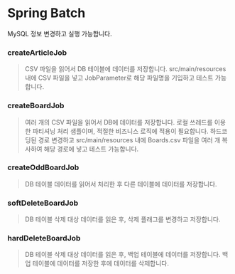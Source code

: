 Spring Batch
===========
MySQL 정보 변경하고 실행 가능합니다.

### createArticleJob
> CSV 파일을 읽어서 DB 테이블에 데이터를 저장합니다.
> src/main/resources 내에 CSV 파일을 넣고 JobParameter로 해당 파일명을 기입하고 테스트 가능합니다.

### createBoardJob
> 여러 개의 CSV 파일을 읽어서 DB에 데이터를 저장합니다.
> 로컬 쓰레드를 이용한 파티셔닝 처리 샘플이며, 적절한 비즈니스 로직에 적용이 필요합니다.
> 하드코딩된 경로 변경하고 src/main/resources 내에 Boards.csv 파일을 여러 개 복사하여 해당 경로에 넣고 테스트 가능합니다.

### createOddBoardJob
> DB 테이블 데이터를 읽어서 처리한 후 다른 테이블에 데이터를 저장합니다.

### softDeleteBoardJob
> DB 테이블 삭제 대상 데이터를 읽은 후, 삭제 플래그를 변경하고 저장합니다.

### hardDeleteBoardJob
> DB 테이블 삭제 대상 데이터를 읽은 후, 백업 테이블에 데이터를 저장합니다.
> 백업 테이블에 데이터를 저장한 후에 데이터를 삭제합니다.